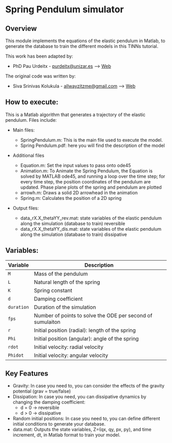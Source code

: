 # Spring Pendulum simulator

## Overview
This module implements the equations of the elastic pendulum in Matlab, to generate the database
to train the different models in this TINNs tutorial. 

This work has been adapted by: 
*   PhD Pau Urdeitx - purdeitx@unizar.es --> [Web](https://amb.unizar.es/people/pau-urdeitx/)

The original code was written by: 
*   Siva Srinivas Kolukula - allwayzitzme@gmail.com --> [Web](http://sites.google.com/site/kolukulasivasrinivas/)

## How to execute:
This is a Matlab algorithm that generates a trajectory of the elastic pendulum. 
Files include:
* Main files:
    - SpringPendulum.m: This is the main file used to execute the model.
    - Spring Pendulum.pdf: here you will find the description of the model
    
* Additional files
    - Equation.m: Set the input values to pass onto ode45
    - Animation.m: To Animate the Spring Pendulum, the Equation is solved by MATLAB ode45, and running a loop over the time step; 
        for every time step, the position coordinates of the pendulum are updated. Phase plane plots of the spring and pendulum are plotted
    - arrowh.m: Draws a solid 2D arrowhead in the animation 
    - Spring.m: Calculates the position of a 2D spring 

* Output files:
    - data_rX.X_thetaYY_rev.mat: state variables of the elastic pendulum along the simulation (database to train) reversible
    - data_rX.X_thetaYY_dis.mat: state variables of the elastic pendulum along the simulation (database to train) dissipative

## Variables: 
|     Variable              |             Description                           |
|---------------------------| ------------------------------------------------- |
| `M`      	    | Mass of the pendulum             |
| `L`      	    | Natural length of the spring             |
| `K`      	    | Spring constant             |
| `d`      	    | Damping coefficient             |
| `duration`    | Duration of the simulation             |
| `fps`      	| Number of points to solve the ODE per second of sumulaiton   |
| `r`      	    | Initial position (radial): length of the spring             |
| `Phi`      	| Initial position (angular): angle of the spring             |
| `rdot`      	| Initial velocity: radial velocity            |
| `Phidot`      | Initial velocity: angular velocity           |

## Key Features
- Gravity: In case you need to, you can consider the effects of the gravity potential (grav = true/false)
- Dissipation: In case you need, you can dissipative dynamics by changing the damping coefficient:
    - d = 0 -> reversible
    - d > 0 -> dissipative
- Random initial positions: In case you need to, you can define different initial conditions to generate your database. 
- data.mat: Outputs the state variables, Z=(qx, qy, px, py), and time increment, dt, in Matlab format to train your model.


